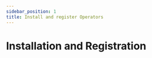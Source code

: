 ```yaml
---
sidebar_position: 1
title: Install and register Operators
---
```


# Installation and Registration

